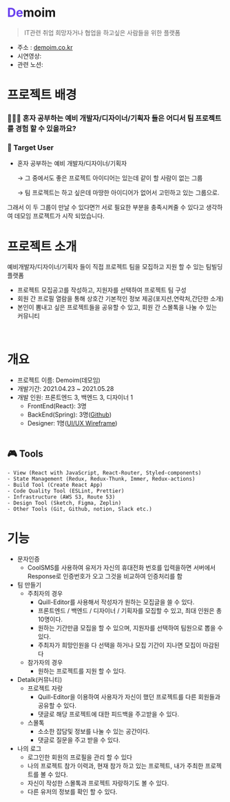 # <span style='color:#683fee'>De</span>moim
  > IT관련 취업 희망자거나 협업을 하고싶은 사람들을 위한 플랫폼
  + 주소 : <a href="http://demoim.co.kr/" target="_blank">demoim.co.kr</a> 
+ 시연영상: 
+ 관련 노션: 

# 프로젝트 배경 
### 🤷🏻‍♀️ 혼자 공부하는 예비 개발자/디자이너/기획자 들은 어디서 팀 프로젝트를 경험 할 수 있을까요? 
### 🚀 Target User 
* 혼자 공부하는 예비 개발자/디자이너/기획자 

  → 그 중에서도 좋은 프로젝트 아이디어는 있는데 같이 할 사람이 없는 그룹 

  → 팀 프로젝트는 하고 싶은데 마땅한 아이디어가 없어서 고민하고 있는 그룹으로. 

그래서 이 두 그룹이 만날 수 있다면?! 서로 필요한 부분을 충족시켜줄 수 있다고 생각하여 데모임 프로젝트가 시작 되었습니다. 
# 프로젝트 소개 
예비개발자/디자이너/기획자 들이 직접 프로젝트 팀을 모집하고 지원 할 수 있는 팀빌딩 플랫폼 
* 프로젝트 모집공고를 작성하고, 지원자를 선택하여 프로젝트 팀 구성 
* 회원 간 프로필 열람을 통해 상호간 기본적인 정보 제공(포지션,연락처,간단한 소개) 
* 본인이 뽐내고 싶은 프로젝트들을 공유할 수 있고, 회원 간 스몰톡을 나눌 수 있는 커뮤니티
</br>

# 개요
  + 프로젝트 이름: Demoim(데모임)
  + 개발기간: 2021.04.23 ~ 2021.05.28
  + 개발 인원: 프론트엔드 3, 백엔드 3, 디자이너 1
      +  FrontEnd(React): 3명
      +  BackEnd(Spring):  3명([Github](https://github.com/strong1133/DeMoim_Backend))
      +  Designer: 1명([UI/UX Wireframe](https://app.zeplin.io/project/608a507a3f3d51355497c44c))
      </br>

## 🎮 Tools

```
- View (React with JavaScript, React-Router, Styled-components)
- State Management (Redux, Redux-Thunk, Immer, Redux-actions)
- Build Tool (Create React App)
- Code Quality Tool (ESLint, Prettier)
- Infrastructure (AWS S3, Route 53)
- Design Tool (Sketch, Figma, Zeplin)
- Other Tools (Git, Github, notion, Slack etc.)
```

# 기능
  + 문자인증
    +  CoolSMS를 사용하여 유저가 자신의 휴대전화 번호를 입력을하면 서버에서 Response로 인증번호가 오고 그것을 비교하여 인증처리를 함
  +  팀 만들기
        +  주최자의 경우
           + Quill-Editor를 사용해서 작성자가 원하는 모집글을 쓸 수 있다.
            +  프론트엔드 / 백엔드 / 디자이너 / 기획자를 모집할 수 있고, 최대 인원은 총 10명이다.
            +  원하는 기간만큼 모집을 할 수 있으며, 지원자를 선택하여 팀원으로 뽑을 수 있다.
            +  주최자가 희망인원을 다 선택을 하거나 모집 기간이 지나면 모집이 마감된다
        +  참가자의 경우
            + 원하는 프로젝트를 지원 할 수 있다.
   +  Detalk(커뮤니티)
        + 프로젝트 자랑
            + Quill-Editor을 이용하여 사용자가 자신이 했던 프로젝트를  다른 회원들과 공유할 수 있다.
            + 댓글로 해당 프로젝트에 대한 피드백을 주고받을 수 있다.
        + 스몰톡
            + 소소한 잡담및 정보를 나눌 수 있는 공간이다.
            + 댓글로 질문을 주고 받을 수 있다.
  + 나의 로그
      + 로그인한 회원의 프로필을 관리 할 수 있다
      + 나의 프로젝트 참가 이력과, 현재 참가 하고 있는 프로젝트, 내가 주최한 프로젝트를 볼 수 있다.      
      +  자신이 작성한 스몰톡과 프로젝트 자랑하기도 볼 수 있다.  
      + 다른 유저의 정보를 확인 할 수 있다.





